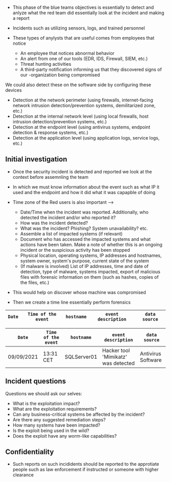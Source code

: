 - This phase of the blue teams objectives is essentially to detect and anlyze what the red team did essentially look at the incident and making a report
- Incidents such as utilizing sensors, logs, and trained personnel
- These types of anylysts that are useful comes from  employees that notice 

    - An employee that notices abnormal behavior
    - An alert from one of our tools (EDR, IDS, Firewall, SIEM, etc.)
    - Threat hunting activities
    - A third-party notification informing us that they discovered signs of our -organization being compromised

We could also detect these on the software side by configuring these devices 

- Detection at the network perimeter (using firewalls, internet-facing network intrusion detection/prevention systems, demilitarized zone, etc.)
- Detection at the internal network level (using local firewalls, host intrusion detection/prevention systems, etc.)
- Detection at the endpoint level (using antivirus systems, endpoint detection & response systems, etc.)
- Detection at the application level (using application logs, service logs, etc.)

## Initial investigation 
- Once the security incident is detected and reported we look at the context before assemnling the team 
- In which we must know information about the event such as what IP it used and the endpoint and how it did what it was capapble of doing 
- Time zone of the Red users is also important --> 


    - Date/Time when the incident was reported. Additionally, who detected the incident and/or who reported it?
    - How was the incident detected?
   -  What was the incident? Phishing? System unavailability? etc.
    - Assemble a list of impacted systems (if relevant)
   -  Document who has accessed the impacted systems and what actions have been taken. Make a note of whether this is an ongoing incident or the suspicious activity has been stopped
    - Physical location, operating systems, IP addresses and hostnames, system owner, system's purpose, current state of the system
    - (If malware is involved) List of IP addresses, time and date of detection, type of malware, systems impacted, export of malicious files with forensic information on them (such as hashes, copies of the files, etc.)

- This would help on discover whose machine was compromised 
- Then we create a time line essentially perform forensics 

|`Date`|`Time of the event`|`hostname`|`event description`|`data source`|
|---|---|---|---|---|

|`Date`|`Time of the event`|`hostname`|`event description`|`data source`|
|---|---|---|---|---|
|09/09/2021|13:31 CET|SQLServer01|Hacker tool 'Mimikatz' was detected|Antivirus Software|
## Incident questions 
Questions we should ask our selves:

- What is the exploitation impact?
- What are the exploitation requirements?
- Can any business-critical systems be affected by the incident?
- Are there any suggested remediation steps?
- How many systems have been impacted?
- Is the exploit being used in the wild?
- Does the exploit have any worm-like capabilities?

## Confidentiality 
- Such reports on such incididents should be reported to the approtiate people such as law enforcement if instructed or someone with higher clearance 